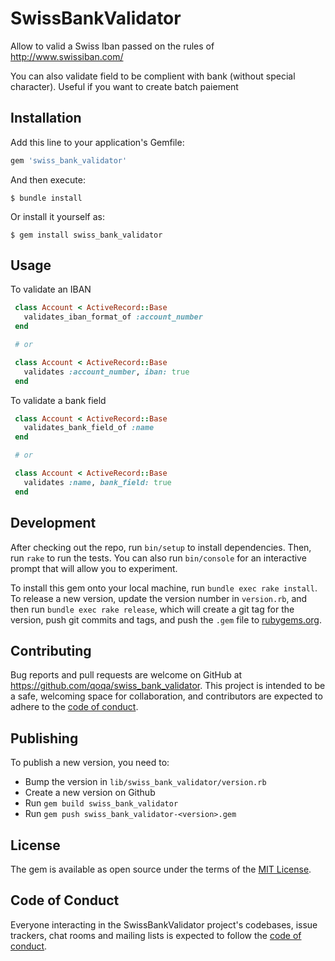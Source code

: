 # SwissBankValidator

Allow to valid a Swiss Iban passed on the rules of http://www.swissiban.com/

You can also validate field to be complient with bank (without special character). Useful if you want to create batch paiement

## Installation

Add this line to your application's Gemfile:

```ruby
gem 'swiss_bank_validator'
```

And then execute:

    $ bundle install

Or install it yourself as:

    $ gem install swiss_bank_validator

## Usage

To validate an IBAN

```ruby
 class Account < ActiveRecord::Base
   validates_iban_format_of :account_number
 end

 # or

 class Account < ActiveRecord::Base
   validates :account_number, iban: true
 end
```

To validate a bank field

```ruby
 class Account < ActiveRecord::Base
   validates_bank_field_of :name
 end

 # or

 class Account < ActiveRecord::Base
   validates :name, bank_field: true
 end
```

## Development

After checking out the repo, run `bin/setup` to install dependencies. Then, run `rake` to run the tests. You can also run `bin/console` for an interactive prompt that will allow you to experiment.

To install this gem onto your local machine, run `bundle exec rake install`. To release a new version, update the version number in `version.rb`, and then run `bundle exec rake release`, which will create a git tag for the version, push git commits and tags, and push the `.gem` file to [rubygems.org](https://rubygems.org).

## Contributing

Bug reports and pull requests are welcome on GitHub at https://github.com/qoqa/swiss_bank_validator. This project is intended to be a safe, welcoming space for collaboration, and contributors are expected to adhere to the [code of conduct](https://github.com/qoqa/swiss_bank_validator/blob/master/CODE_OF_CONDUCT.md).

## Publishing

To publish a new version, you need to:
- Bump the version in `lib/swiss_bank_validator/version.rb`
- Create a new version on Github
- Run `gem build swiss_bank_validator`
- Run `gem push swiss_bank_validator-<version>.gem`

## License

The gem is available as open source under the terms of the [MIT License](https://opensource.org/licenses/MIT).

## Code of Conduct

Everyone interacting in the SwissBankValidator project's codebases, issue trackers, chat rooms and mailing lists is expected to follow the [code of conduct](https://github.com/qoqa/iban_validator/blob/master/CODE_OF_CONDUCT.md).
